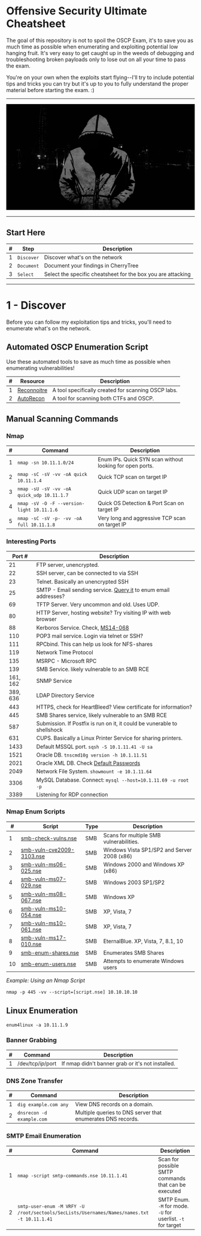# Offensive Security Ultimate Cheatsheet
The goal of this repository is not to spoil the OSCP Exam, it's to save you as much time as possible when enumerating and exploiting potential low hanging fruit.  It's very easy to get caught up in the weeds of debugging and troubleshooting broken payloads only to lose out on all your time to pass the exam.

You're on your own when the exploits start flying--I'll try to include potential tips and tricks you can try but it's up to you to fully understand the proper material before starting the exam. :)

-------------

![Hacker](lol_hoody.jpg)

-------------

## Start Here
| # | Step | Description |
| --- | --- | --- |
| 1 | `Discover` | Discover what's on the network |
| 2 | `Document` | Document your findings in CherryTree |
| 3 | `Select` | Select the specific cheatsheet for the box you are attacking |

-------------
# 1 - Discover
Before you can follow my exploitation tips and tricks, you'll need to enumerate what's on the network.

## Automated OSCP Enumeration Script
Use these automated tools to save as much time as possible when enumerating vulnerabilities!

| # | Resource | Description |
| --- | --- | --- |
| 1 | [Reconnoitre](https://github.com/codingo/Reconnoitre) | A tool specifically created for scanning OSCP labs. |
| 2 | [AutoRecon](https://github.com/Tib3rius/AutoRecon) | A tool for scanning both CTFs and OSCP. |


## Manual Scanning Commands

### Nmap
| # | Command | Description |
| --- | --- | --- |
| 1 | `nmap -sn 10.11.1.0/24` | Enum IPs. Quick SYN scan without looking for open ports.  |
| 2 | `nmap -sC -sV -vv -oA quick 10.11.1.4` | Quick TCP scan on target IP |
| 3 | `nmap -sU -sV -vv -oA quick_udp 10.11.1.7` | Quick UDP scan on target IP |
| 4 | `nmap -sV -O -F --version-light 10.11.1.6` | Quick OS Detection & Port Scan on target IP  |
| 5 | `nmap -sC -sV -p- -vv -oA full 10.11.1.8` | Very long and aggressive TCP scan on target IP |

### Interesting Ports
| Port # | Description |
| --- | --- |
| 21 | FTP server, unencrypted. |
| 22 | SSH server, can be connected to via SSH |
| 23 | Telnet. Basically an unencrypted SSH |
| 25 | SMTP - Email sending service. [Query it](#SMTP-Email-Enumeration) to enum email addresses? |
| 69 | TFTP Server.  Very uncommon and old. Uses UDP. |
| 80 | HTTP Server, hosting website? Try visiting IP with web browser |
| 88 | Kerboros Service.  Check, [MS14-068](https://labs.f-secure.com/archive/digging-into-ms14-068-exploitation-and-defence/) |
| 110 | POP3 mail service.  Login via telnet or SSH? |
| 111 | RPCbind. This can help us look for NFS-shares |
| 119 | Network Time Protocol |
| 135 | MSRPC - Microsoft RPC |
| 139 | SMB Service. likely vulnerable to an SMB RCE | 
| 161, 162 | SNMP Service |
| 389, 636 | LDAP Directory Service |
| 443 | HTTPS, check for HeartBleed? View certificate for information? |
| 445 | SMB Shares service, likely vulnerable to an SMB RCE |
| 587 | Submission.  If Postfix is run on it, it could be vunerable to shellshock |
| 631 | CUPS. Basically a Linux Printer Service for sharing printers. |
| 1433 | Default MSSQL port.  `sqsh -S 10.1.11.41 -U sa` |
| 1521 | Oracle DB. `tnscmd10g version -h 10.1.11.51` |
| 2021 | Oracle XML DB.  Check [Default Passwords](https://docs.oracle.com/cd/B10501_01/win.920/a95490/username.htm) |
| 2049 | Network File System. `showmount -e 10.1.11.64` |
| 3306 | MySQL Database.  Connect: `mysql --host=10.1.11.69 -u root -p`|
| 3389 | Listening for RDP connection |


### Nmap Enum Scripts
| # | Script | Type | Description |
| --- | --- | --- | --- |
| 1 | [smb-check-vulns.nse](https://github.com/mubix/tools/blob/master/nmap/scripts/smb-check-vulns.nse) | SMB  | Scans for multiple SMB vulnerabilities. |
| 2 | [smb-vuln-cve2009-3103.nse](https://www.exploit-db.com/exploits/9594) | SMB  | Windows Vista SP1/SP2 and Server 2008 (x86) |
| 3 | [smb-vuln-ms06-025.nse](https://www.exploit-db.com/exploits/1940) | SMB | Windows 2000 and Windows XP (x86) |
| 4 | [smb-vuln-ms07-029.nse](https://www.exploit-db.com/exploits/16366) | SMB | Windows 2003 SP1/SP2 |
| 5 | [smb-vuln-ms08-067.nse](https://www.exploit-db.com/exploits/40279) | SMB | Windows XP |
| 6 | [smb-vuln-ms10-054.nse](https://www.exploit-db.com/exploits/14607) | SMB | XP, Vista, 7 |
| 7 | [smb-vuln-ms10-061.nse](https://www.exploit-db.com/exploits/16361) | SMB | XP, Vista, 7 |
| 8 | [smb-vuln-ms17-010.nse](https://www.exploit-db.com/exploits/42315) | SMB | EternalBlue.  XP, Vista, 7, 8.1, 10 |
| 9 | [smb-enum-shares.nse](https://github.com/nmap/nmap/blob/master/scripts/smb-enum-shares.nse) | SMB | Enumerates SMB Shares |
| 10 | [smb-enum-users.nse](https://github.com/nmap/nmap/blob/master/scripts/smb-enum-users.nse) | SMB | Attempts to enumerate Windows users |

*Example: Using an Nmap Script*
```
nmap -p 445 -vv --script=[script.nse] 10.10.10.10
```

## Linux Enumeration
```
enum4linux -a 10.11.1.9
```

### Banner Grabbing
| # | Command | Description |
| --- | --- | --- |
| 1 | /dev/tcp/$ip/$port | If nmap didn't banner grab or it's not installed. |

### DNS Zone Transfer
| # | Command | Description |
| --- | --- | --- |
| 1 | `dig example.com any` | View DNS records on a domain. |
| 2 | `dnsrecon -d example.com` | Multiple queries to DNS server that enumerates DNS records. |

### SMTP Email Enumeration
| # | Command | Description |
| --- | --- | --- |
| 1 | `nmap -script smtp-commands.nse 10.11.1.41` | Scan for possible SMTP commands that can be executed |
| 2 | `smtp-user-enum -M VRFY -U /root/sectools/SecLists/Usernames/Names/names.txt -t 10.11.1.41` | SMTP Enum. `-M` for mode. `-U` for userlist. `-t` for target |
